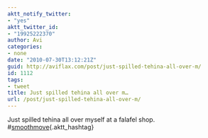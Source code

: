 ```yaml
---
aktt_notify_twitter:
- "yes"
aktt_twitter_id:
- "19925222370"
author: Avi
categories:
- none
date: "2010-07-30T13:12:21Z"
guid: http://aviflax.com/post/just-spilled-tehina-all-over-m/
id: 1112
tags:
- tweet
title: Just spilled tehina all over m…
url: /post/just-spilled-tehina-all-over-m/
---
```

Just spilled tehina all over myself at a falafel shop. #[smoothmove](http://search.twitter.com/search?q=%23smoothmove){.aktt_hashtag}